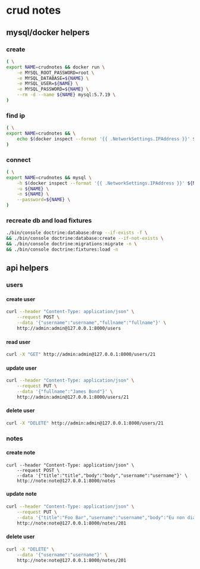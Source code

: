 # crud notes #

## mysql/docker helpers ##

### create ###

```bash
( \
export NAME=crudnotes && docker run \
    -e MYSQL_ROOT_PASSWORD=root \
    -e MYSQL_DATABASE=${NAME} \
    -e MYSQL_USER=${NAME} \
    -e MYSQL_PASSWORD=${NAME} \
    --rm -d --name ${NAME} mysql:5.7.19 \
)
```
### find ip ###
```bash
( \
export NAME=crudnotes && \
    echo $(docker inspect --format '{{ .NetworkSettings.IPAddress }}' ${NAME}) \
)
```
### connect ###
```bash
( \
export NAME=crudnotes && mysql \
    -h $(docker inspect --format '{{ .NetworkSettings.IPAddress }}' ${NAME}) \
    -u ${NAME} \
    -n ${NAME} \
    --password=${NAME} \
)
```
### recreate db and load fixtures ###
```bash
./bin/console doctrine:database:drop --if-exists -f \
&& ./bin/console doctrine:database:create --if-not-exists \
&& ./bin/console doctrine:migrations:migrate -n \
&& ./bin/console doctrine:fixtures:load -n
```

## api helpers ##

### users ###

#### create user #### 
```bash
curl --header "Content-Type: application/json" \
    --request POST \
    --data '{"username":"username","fullname":"fullname"}' \
    http://admin:admin@127.0.0.1:8000/users
```
#### read user #### 
```bash
curl -X "GET" http://admin:admin@127.0.0.1:8000/users/21
```
#### update user #### 
```bash
curl --header "Content-Type: application/json" \
    --request PUT \
    --data '{"fullname":"James Bond"}' \
    http://admin:admin@127.0.0.1:8000/users/21
```
#### delete user #### 
```bash
curl -X "DELETE" http://admin:admin@127.0.0.1:8000/users/21
```
### notes ###

#### create note ####
```
curl --header "Content-Type: application/json" \
    --request POST \
    --data '{"title":"title","body":"body","username":"username"}' \
    http://note:note@127.0.0.1:8000/notes
```
#### update note #### 
```bash
curl --header "Content-Type: application/json" \
    --request PUT \
    --data '{"title":"Foo Bar","username":"username","body":"Eu non diam phasellus vestibulum lorem sed risus ultricies tristiqu"}' \
    http://note:note@127.0.0.1:8000/notes/201
```
#### delete user #### 
```bash
curl -X "DELETE" \
    --data '{"username":"username"}' \
    http://note:note@127.0.0.1:8000/notes/201
```